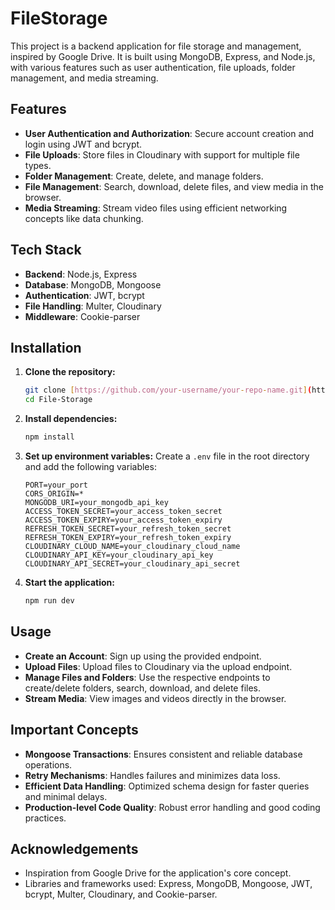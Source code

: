 # FileStorage

This project is a backend application for file storage and management, inspired by Google Drive. It is built using MongoDB, Express, and Node.js, with various features such as user authentication, file uploads, folder management, and media streaming.



## Features

- **User Authentication and Authorization**: Secure account creation and login using JWT and bcrypt.
- **File Uploads**: Store files in Cloudinary with support for multiple file types.
- **Folder Management**: Create, delete, and manage folders.
- **File Management**: Search, download, delete files, and view media in the browser.
- **Media Streaming**: Stream video files using efficient networking concepts like data chunking.

## Tech Stack

- **Backend**: Node.js, Express
- **Database**: MongoDB, Mongoose
- **Authentication**: JWT, bcrypt
- **File Handling**: Multer, Cloudinary
- **Middleware**: Cookie-parser

## Installation

1. **Clone the repository:**
    ```bash
    git clone [https://github.com/your-username/your-repo-name.git](https://github.com/Khiladi124/File-Storge.git)
    cd File-Storage
    ```

2. **Install dependencies:**
    ```bash
    npm install
    ```

3. **Set up environment variables:**
    Create a `.env` file in the root directory and add the following variables:
    ```env
    PORT=your_port
    CORS_ORIGIN=*
    MONGODB_URI=your_mongodb_api_key
    ACCESS_TOKEN_SECRET=your_access_token_secret
    ACCESS_TOKEN_EXPIRY=your_access_token_expiry
    REFRESH_TOKEN_SECRET=your_refresh_token_secret
    REFRESH_TOKEN_EXPIRY=your_refresh_token_expiry
    CLOUDINARY_CLOUD_NAME=your_cloudinary_cloud_name
    CLOUDINARY_API_KEY=your_cloudinary_api_key
    CLOUDINARY_API_SECRET=your_cloudinary_api_secret
    ```

4. **Start the application:**
    ```bash
    npm run dev
    ```

## Usage

- **Create an Account**: Sign up using the provided endpoint.
- **Upload Files**: Upload files to Cloudinary via the upload endpoint.
- **Manage Files and Folders**: Use the respective endpoints to create/delete folders, search, download, and delete files.
- **Stream Media**: View images and videos directly in the browser.

## Important Concepts

- **Mongoose Transactions**: Ensures consistent and reliable database operations.
- **Retry Mechanisms**: Handles failures and minimizes data loss.
- **Efficient Data Handling**: Optimized schema design for faster queries and minimal delays.
- **Production-level Code Quality**: Robust error handling and good coding practices.

## Acknowledgements

- Inspiration from Google Drive for the application's core concept.
- Libraries and frameworks used: Express, MongoDB, Mongoose, JWT, bcrypt, Multer, Cloudinary, and Cookie-parser.
